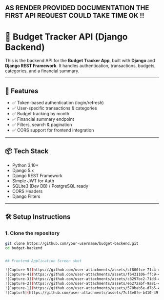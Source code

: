 ## AS RENDER PROVIDED DOCUMENTATION THE FIRST API REQUEST COULD TAKE TIME OK !!

# 🧾 Budget Tracker API (Django Backend)

This is the backend API for the **Budget Tracker App**, built with **Django** and **Django REST Framework**. It handles authentication, transactions, budgets, categories, and a financial summary.

---

## 🚀 Features

- ✅ Token-based authentication (login/refresh)
- ✅ User-specific transactions & categories
- ✅ Budget tracking by month
- ✅ Financial summary endpoint
- ✅ Filters, search & pagination
- ✅ CORS support for frontend integration

---

## 📦 Tech Stack

- Python 3.10+
- Django 5.x
- Django REST Framework
- Simple JWT for Auth
- SQLite3 (Dev DB) / PostgreSQL ready
- CORS Headers
- Django Filters

---

## 🛠️ Setup Instructions

### 1. Clone the repository

```bash
git clone https://github.com/your-username/budget-backend.git
cd budget-backend


## Frontend Application Screen shot 

![Capture-5](https://github.com/user-attachments/assets/cf800fce-71c4-45c9-94e4-cbbdb4214f75)
![Capture-4](https://github.com/user-attachments/assets/f6431106-ffc9-4986-afb9-d30d458e3e7b)
![Capture-3](https://github.com/user-attachments/assets/c8297bc2-71dd-462f-93f6-e3a77bbf3f62)
![Capture-2](https://github.com/user-attachments/assets/e6272abf-9a81-40e4-a352-617ef00d1ff7)
![Capture-1](https://github.com/user-attachments/assets/578bab5e-d7b5-4bc4-9bee-85911131c04b)
![Captur5](https://github.com/user-attachments/assets/7cf3e0fe-b410-49f4-9c81-a8f974d7db69)
